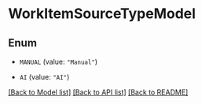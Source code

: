 # WorkItemSourceTypeModel

## Enum


* `MANUAL` (value: `"Manual"`)

* `AI` (value: `"AI"`)


[[Back to Model list]](../README.md#documentation-for-models) [[Back to API list]](../README.md#documentation-for-api-endpoints) [[Back to README]](../README.md)


